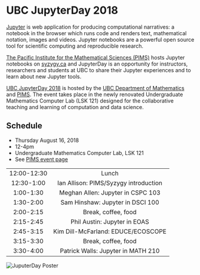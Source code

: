 # UBC JupyterDay 2018

[Jupyter](http://jupyter.org/) is web application for producing computational narratives: a notebook in the browser which runs code and renders text, mathematical notation, images and videos. Jupyter notebooks are a powerful open source tool for scientific computing and reproducible research.

[The Pacific Institute for the Mathematical Sciences (PIMS)](http://www.pims.math.ca/) hosts Jupyter notebooks on [syzygy.ca](http://syzygy.ca/) and JupyterDay is an opportunity for instructors, researchers and students at UBC to share their Jupyter experiences and to learn about new Jupyter tools.

[UBC JupyterDay 2018](http://www.pims.math.ca/scientific-event/180816-uj
) is hosted by the [UBC Department of Mathematics](http://www.math.ubc.ca/) and [PIMS](http://www.pims.math.ca/). The event takes place in the newly renovated Undergraduate Mathematics Computer Lab (LSK 121) designed for the collaborative teaching and learning of computation and data science.

## Schedule

* Thursday August 16, 2018
* 12-4pm
* Undergraduate Mathematics Computer Lab, LSK 121
* See [PIMS event page](http://www.pims.math.ca/scientific-event/180816-uj)

|||
|:---:|:---:|
| 12:00-12:30 | Lunch |
| 12:30-1:00 | Ian Allison: PIMS/Syzygy introduction |
| 1:00-1:30 | Meghan Allen: Jupyter in CSPC 103 |
| 1:30-2:00 | Sam Hinshaw: Jupyter in DSCI 100 |
| 2:00-2:15 | Break, coffee, food |
| 2:15-2:45 | Phil Austin: Jupyter in EOAS |
| 2:45-3:15 | Kim Dill-McFarland: EDUCE/ECOSCOPE |
| 3:15-3:30 | Break, coffee, food |
| 3:30-4:00 | Patrick Walls: Jupyter in MATH 210 |

![JuputerDay Poster](./img/jupyterday.png)
